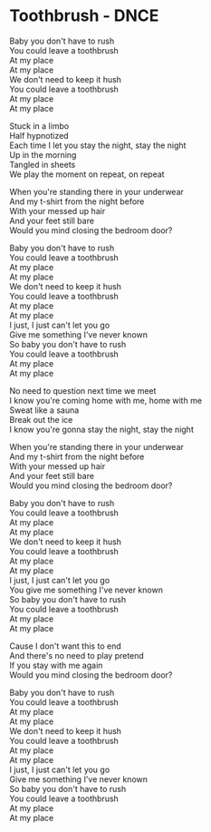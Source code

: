 # Toothbrush - DNCE

Baby you don't have to rush\
You could leave a toothbrush\
At my place\
At my place\
We don't need to keep it hush\
You could leave a toothbrush\
At my place\
At my place

Stuck in a limbo\
Half hypnotized\
Each time I let you stay the night, stay the night\
Up in the morning\
Tangled in sheets\
We play the moment on repeat, on repeat

When you're standing there in your underwear\
And my t-shirt from the night before\
With your messed up hair\
And your feet still bare\
Would you mind closing the bedroom door?

Baby you don't have to rush\
You could leave a toothbrush\
At my place\
At my place\
We don't need to keep it hush\
You could leave a toothbrush\
At my place\
At my place\
I just, I just can't let you go\
Give me something I've never known\
So baby you don't have to rush\
You could leave a toothbrush\
At my place\
At my place

No need to question next time we meet\
I know you're coming home with me, home with me\
Sweat like a sauna\
Break out the ice\
I know you're gonna stay the night, stay the night

When you're standing there in your underwear\
And my t-shirt from the night before\
With your messed up hair\
And your feet still bare\
Would you mind closing the bedroom door?

Baby you don't have to rush\
You could leave a toothbrush\
At my place\
At my place\
We don't need to keep it hush\
You could leave a toothbrush\
At my place\
At my place\
I just, I just can't let you go\
You give me something I've never known\
So baby you don't have to rush\
You could leave a toothbrush\
At my place\
At my place

Cause I don't want this to end\
And there's no need to play pretend\
If you stay with me again\
Would you mind closing the bedroom door?

Baby you don't have to rush\
You could leave a toothbrush\
At my place\
At my place\
We don't need to keep it hush\
You could leave a toothbrush\
At my place\
At my place\
I just, I just can't let you go\
Give me something I've never known\
So baby you don't have to rush\
You could leave a toothbrush\
At my place\
At my place